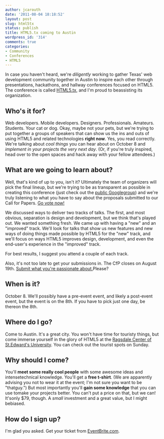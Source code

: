 ```yaml
---
author: jcarouth
date: '2011-08-04 18:18:52'
layout: post
slug: html5tx
status: publish
title: HTML5.tx coming to Austin
wordpress_id: '314'
comments: true
categories:
- Community
- Conferences
- HTML5
---
```


In case you haven't heard, we're _diligently_ working to gather Texas' web development community together in Austin to inspire each other through presentations, hackathons, and hallway conferences focused on HTML5. The conference is called [HTML5.tx](http://html5tx.com), and I'm proud to beassisting its organization.

## Who's it for?

Web developers. Mobile developers. Designers. Professionals. Amateurs. Students. Your cat or dog. Okay, maybe not your pets, but we're trying to put together a groups of speakers that can show us the ins and outs of using HTML5 and related technologies **right now**. Yes, you read correctly. We're talking about _cool things_ you can hear about on October 8 and _implement in your projects the very next day_. (Or, if you're truly inspired, head over to the open spaces and hack away with your fellow attendees.)

## What are we going to learn about?

Well, that's kind of up to you, isn't it? Ultimately the team of organizers will pick the final lineup, but we're trying to be as transparent as possible in creating this conference (just check out the [public Googlegroup](http://groups.google.com/group/html5tx)) and we're truly listening to what you have to say about the proposals submitted to our Call for Papers. [Go vote now!](http://html5tx.uservoice.com)

We discussed ways to deliver two tracks of talks. The first, and most obvious, separation is design and development, but we think that's played out. We wanted something fresh. We came up with having a "new" and an "improved" track. We'll look for talks that show us new features and new ways of doing things made possible by HTML5 for the "new" track, and we'll focus on ways HTML5 improves design, development, and even the end-user's experience in the "improved" track.

For best results, I suggest you attend a couple of each track.

Also, it's not too late to get your submissions in. The CfP closes on August 19th. [Submit what you're passionate about.](http://bit.ly/SpeakAtHTML5tx)Please?

## When is it?

October 8. We'll possibly have a pre-event event, and likely a post-event event, but the event is on the 8th. If you have to pick just one day, be thereon the 8th.

## Where do I go?

Come to Austin. It's a great city. You won't have time for touristy things, but come immerse yourself in the glory of HTML5 at the [Ragsdale Center of St.Edward's University](http://think.stedwards.edu/ragsdalecenter/). You can check out the tourist spots on Sunday.

## Why should I come?

You'll **meet some really cool people** with some awesome ideas and intensetechnical knowledge. You'll get a **free t-shirt**. (We are apparently advising you not to wear it at the event; I'm not sure you want to be "thatguy.") But most importantly you'll **gain some knowledge** that you can use tomake your projects better. You can't put a price on that, but we can! It'sonly $79, though. A _small_ investment and a great value, but I might bebiased.

## How do I sign up?

I'm glad you asked. Get your ticket from [EventBrite.com](http://html5tx.eventbrite.com/).

